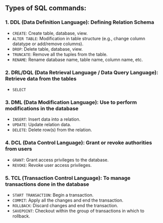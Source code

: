 ## Types of SQL commands:

### 1. DDL (Data Definition Language): Defining Relation Schema
- `CREATE`: Create table, database, view.
- `ALTER TABLE`: Modification in table structure (e.g., change column datatype or add/remove columns).
- `DROP`: Delete table, database, view.
- `TRUNCATE`: Remove all the tuples from the table.
- `RENAME`: Rename database name, table name, column name, etc.

### 2. DRL/DQL (Data Retrieval Language / Data Query Language): Retrieve data from the tables
- `SELECT`

### 3. DML (Data Modification Language): Use to perform modifications in the database
- `INSERT`: Insert data into a relation.
- `UPDATE`: Update relation data.
- `DELETE`: Delete row(s) from the relation.

### 4. DCL (Data Control Language): Grant or revoke authorities from users
- `GRANT`: Grant access privileges to the database.
- `REVOKE`: Revoke user access privileges.

### 5. TCL (Transaction Control Language): To manage transactions done in the database
- `START TRANSACTION`: Begin a transaction.
- `COMMIT`: Apply all the changes and end the transaction.
- `ROLLBACK`: Discard changes and end the transaction.
- `SAVEPOINT`: Checkout within the group of transactions in which to rollback.
